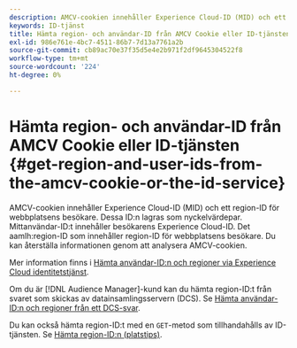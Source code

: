 ```yaml
---
description: AMCV-cookien innehåller Experience Cloud-ID (MID) och ett region-ID för webbplatsens besökare. Dessa ID:n lagras som nyckelvärdepar. Mittanvändar-ID:t innehåller besökarens Experience Cloud-ID. Regionens id innehåller region-id:t för webbplatsens besökare. Du kan återställa informationen genom att analysera AMCV-cookien.
keywords: ID-tjänst
title: Hämta region- och användar-ID från AMCV Cookie eller ID-tjänsten
exl-id: 986e761e-4bc7-4511-86b7-7d13a7761a2b
source-git-commit: cb89ac70e37f35d5e4e2b971f2df9645304522f8
workflow-type: tm+mt
source-wordcount: '224'
ht-degree: 0%

---
```


# Hämta region- och användar-ID från AMCV Cookie eller ID-tjänsten {#get-region-and-user-ids-from-the-amcv-cookie-or-the-id-service}

AMCV-cookien innehåller Experience Cloud-ID (MID) och ett region-ID för webbplatsens besökare. Dessa ID:n lagras som nyckelvärdepar. Mittanvändar-ID:t innehåller besökarens Experience Cloud-ID. Det aamlh:region-ID som innehåller region-ID för webbplatsens besökare. Du kan återställa informationen genom att analysera AMCV-cookien.

Mer information finns i [Hämta användar-ID:n och regioner via Experience Cloud identitetstjänst](https://experienceleague.adobe.com/docs/audience-manager/user-guide/api-and-sdk-code/dcs/dcs-apis/dcs-mcid-ids.html).

Om du är [!DNL Audience Manager]-kund kan du hämta region-ID:t från svaret som skickas av datainsamlingsservern (DCS). Se [Hämta användar-ID:n och regioner från ett DCS-svar](https://experienceleague.adobe.com/docs/audience-manager/user-guide/api-and-sdk-code/dcs/dcs-apis/dcs-aam-ids.html).

Du kan också hämta region-ID:t med en `GET`-metod som tillhandahålls av ID-tjänsten. Se [Hämta region-ID:n (platstips)](../library/get-set/getlocationhint.md#reference-a761030ff06c4439946bb56febf42d4c).
